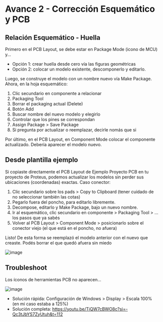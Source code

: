 # Avance 2 - Corrección Esquemático y PCB

## Relación Esquemático - Huella
Primero en el PCB Layout, se debe estar en Package Mode (icono de MCU) y...

* Opción 1: crear huella desde cero vía las figuras geométricas
* Opción 2: colocar un modelo existente, descomponerlo y editarlo.

Luego, se construye el modelo con un nombre nuevo vía Make Package. Ahora, en la hoja esquemático:

1. Clic secundario en componente a relacionar
2. Packaging Tool
3. Borrar el packaging actual (Delete)
4. Botón Add
5. Buscar nombre del nuevo modelo y elegirlo
6. Controlar que los pines se correspondan
7. Assign Package > Save Package
8. Si pregunta por actualizar o reemplazar, decirle nomás que si

Por último, en el PCB Layout, en Component Mode colocar el componente actualizado. Debería aparecer el modelo nuevo.

## Desde plantilla ejemplo
Si copiaste directamente el PCB Layout de Ejemplo Proyecto PCB en tu proyecto de Proteus, podemos actualizar los modelos sin perder sus ubicaciones (coordenadas) exactas. Caso conector:

1. Clic secundario sobre los pads > Copy to Clipboard (tener cuidado de no seleccionar también las cotas)
2. Pegarlo fuera del poncho, para editarlo libremente.
3. Decompose, editarlo y Make Package, bajo un nuevo nombre.
4. Ir al esquemático, clic secundario en componente > Packaging Tool > ... los pasos que ya sabés
5. Volver al PCB Layout > Component Mode > posicionarlo sobre el conector viejo (el que está en el poncho, no afuera)

Listo! De esta forma se reemplazó el modelo anterior con el nuevo que creaste. Podés borrar el que quedó afuera sin miedo

![image](https://github.com/sergiocarp10/unlp-tramo-final/assets/66924320/bd724ca9-09fe-4e5a-83b9-16f09d451ea7)


## Troubleshoot
Los íconos de herramientas PCB no aparecen...

![image](https://github.com/sergiocarp10/unlp-tramo-final/assets/66924320/a4074585-33c2-48b3-8003-b7672937ff8f)

* Solución rápida: Configuración de Windows > Display > Escala 100% (en mi caso estaba a 125%)
* Solución completa: https://youtu.be/TiQW7cBWO8c?si=-Qc3tJbYS7ZyUtuh&t=112
